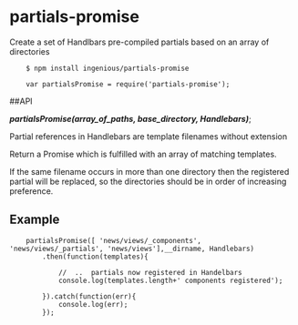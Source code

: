 # partials-promise
Create a set of Handlbars pre-compiled partials based on an array of directories

```
    $ npm install ingenious/partials-promise
```
```
    var partialsPromise = require('partials-promise');
```
##API

  ***partialsPromise(array_of_paths, base_directory, Handlebars)***;
  
  Partial references in Handlebars are template filenames without extension
  
  Return a Promise which is fulfilled with an array of matching templates.
  
  If the same filename occurs in more than one directory then the registered partial will be replaced,
  so the directories should be in order of increasing preference.

## Example
```
    partialsPromise([ 'news/views/_components', 'news/views/_partials', 'news/views'],__dirname, Handlebars)
        .then(function(templates){
        
            //  ..  partials now registered in Handelbars
            console.log(templates.length+' components registered');
    
        }).catch(function(err){
            console.log(err);
        });
```


